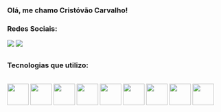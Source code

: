 ### Olá, me chamo Cristóvão Carvalho! 

### Redes Sociais:
<div>
 <a href="https://www.linkedin.com/in/crist%C3%B3v%C3%A3o-carvalho-3baa02195/"><img src="https://img.shields.io/badge/LinkedIn-0077B5?style=for-the-badge&logo=linkedin&logoColor=white"/></a>
 <a href="mailto:cristovaocarvalhorb@gmail.com"><img src="https://img.shields.io/badge/Gmail-D14836?style=for-the-badge&logo=gmail&logoColor=white"/></a>
</div>

##

### Tecnologias que utilizo:
<div style="display: inline_block"><br>
 <img align="center" height="50" width="50" src="https://cdn.jsdelivr.net/gh/devicons/devicon/icons/html5/html5-original.svg"/>
 <img align="center" height="50" width="50" src="https://cdn.jsdelivr.net/gh/devicons/devicon/icons/css3/css3-original.svg"/>
 <img align="center" height="50" width="50" src="https://cdn.jsdelivr.net/gh/devicons/devicon/icons/javascript/javascript-original.svg"/>
 <img align="center" height="50" width="50" src="https://cdn.jsdelivr.net/gh/devicons/devicon/icons/java/java-original.svg"/>
 <img align="center" height="50" width="50" src="https://cdn.jsdelivr.net/gh/devicons/devicon/icons/c/c-original.svg"/>
  <img align="center" height="50" width="50" src="https://cdn.jsdelivr.net/gh/devicons/devicon/icons/csharp/csharp-original.svg"/>
  <img align="center" height="50" width="50" src="https://cdn.jsdelivr.net/gh/devicons/devicon/icons/dotnetcore/dotnetcore-original.svg"/>
 <img align="center" height="50" width="50" src="https://cdn.jsdelivr.net/gh/devicons/devicon/icons/mysql/mysql-original-wordmark.svg"/>
 <img align="center" height="50" width="50" src="https://cdn.jsdelivr.net/gh/devicons/devicon/icons/figma/figma-original.svg"/>
</div>
